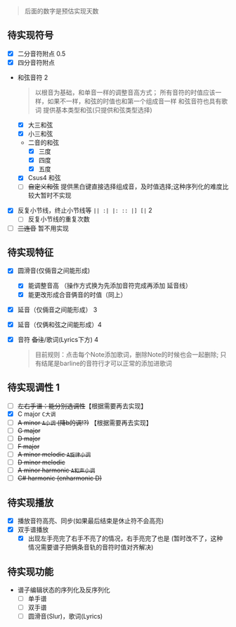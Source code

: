 > 后面的数字是预估实现天数

## 待实现符号
- [x] 二分音符附点  0.5
- [x] 四分音符附点
- 和弦音符    2
  > 以根音为基础，和单音一样的调整音高方式；
  > 所有音符的时值应该一样，如果不一样，和弦的时值也和第一个组成音一样
  > 和弦音符也具有歌词
  > 提供基本类型和弦(只提供和弦类型选择) 
  - [x] 大三和弦
  - [x] 小三和弦
  - 二音的和弦
    - [x] 三度
    - [x] 四度
    - [x] 五度
  - [x] Csus4 和弦
  - [ ] ~~自定义和弦~~ 提供黑白键直接选择组成音，及时值选择;这种序列化的难度比较大暂时不实现

- [x] 反复小节线，终止小节线等 `|| :| |: :: |] [|`  2
  - [ ] 反复小节线的重复次数
- [ ] ~~三连音~~ 暂不用实现

## 待实现特征
- [x] 圆滑音(仅倆音之间能形成) 
  - [x] 能调整音高 （操作方式换为先添加音符完成再添加 延音线）
  - [x] 能更改形成合音俩音的时值（同上）
- [x] 延音（仅倆音之间能形成） 3
- [x] 延音（仅俩和弦之间能形成）4

- [x] 音符 ~~备注~~/歌词(Lyrics下方)  4
  > 目前规则：点击每个Note添加歌词，删除Note的时候也会一起删除;
  > 只有结尾是barline的音符行才可以正常的添加进歌词

## 待实现调性 1
- [ ] ~~左右手谱：能分别选调性~~【根据需要再去实现】
- [x] C major `C大调`
- [ ] ~~A minor `A小调` (降b的调!?)~~ 【根据需要再去实现】
- [ ] ~~G major~~
- [ ] ~~D major~~
- [ ] ~~F major~~
- [ ] ~~A minor melodic `A旋律小调`~~
- [ ] ~~D minor melodic~~
- [ ] ~~A minor harmonic `A和声小调`~~
- [ ] ~~C# harmonic (enharmonic D)~~

## 待实现播放
- [x] 播放音符高亮、同步(如果最后结束是休止符不会高亮)
- [x] 双手谱播放
  - [x] 出现左手亮完了右手不亮了的情况，右手亮完了也是 (暂时改不了，这种情况需要谱子把俩条音轨的音符时值对齐解决)

## 待实现功能
- 谱子编辑状态的序列化及反序列化
  - [ ] 单手谱
  - [ ] 双手谱
  - [ ] 圆滑音(Slur)，歌词(Lyrics)